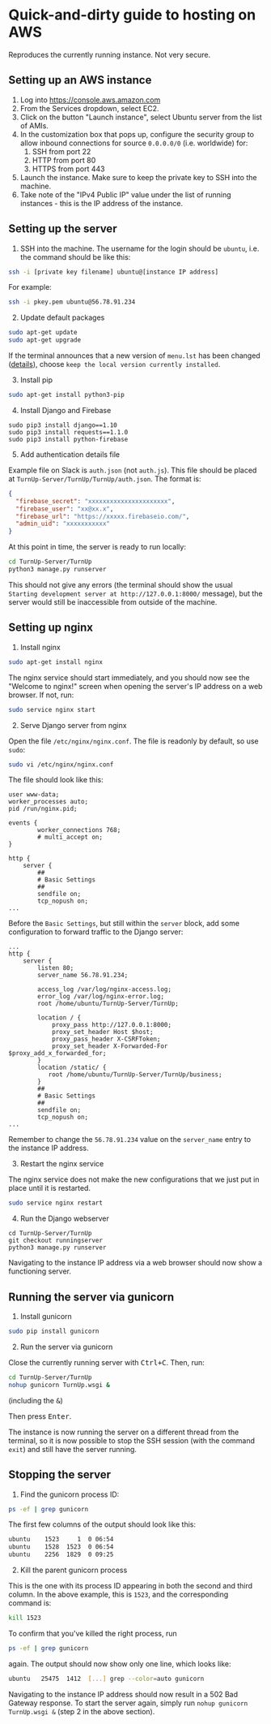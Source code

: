 # Quick-and-dirty guide to hosting on AWS
Reproduces the currently running instance. Not very secure.

## Setting up an AWS instance
1. Log into https://console.aws.amazon.com
2. From the Services dropdown, select EC2.
3. Click on the button "Launch instance", select Ubuntu server from the list of AMIs.
4. In the customization box that pops up, configure the security group to allow inbound connections for source `0.0.0.0/0` (i.e. worldwide) for:
   1. SSH from port 22
   2. HTTP from port 80
   3. HTTPS from port 443
5. Launch the instance. Make sure to keep the private key to SSH into the machine.
6. Take note of the "IPv4 Public IP" value under the list of running instances - this is the IP address of the instance.

## Setting up the server
1. SSH into the machine. The username for the login should be `ubuntu`, i.e. the command should be like this:

```bash
ssh -i [private key filename] ubuntu@[instance IP address]
```
For example:
```bash
ssh -i pkey.pem ubuntu@56.78.91.234
```

2. Update default packages

```bash
sudo apt-get update
sudo apt-get upgrade
```
If the terminal announces that a new version of `menu.lst` has been changed ([details](https://serverfault.com/questions/645566/a-new-version-of-boot-grub-menu-lst-is-available-when-upgrading-ubuntu-on-an)), choose `keep the local version currently installed`.

3. Install pip

```bash
sudo apt-get install python3-pip
```

4. Install Django and Firebase

```Shell
sudo pip3 install django==1.10
sudo pip3 install requests==1.1.0
sudo pip3 install python-firebase
```

5. Add authentication details file

Example file on Slack is `auth.json` (not `auth.js`). This file should be placed at `TurnUp-Server/TurnUp/TurnUp/auth.json`. The format is:
```json
{
  "firebase_secret": "xxxxxxxxxxxxxxxxxxxxxx",
  "firebase_user": "xx@xx.x",
  "firebase_url": "https://xxxxx.firebaseio.com/",
  "admin_uid": "xxxxxxxxxxx"
}
```
At this point in time, the server is ready to run locally:
```bash
cd TurnUp-Server/TurnUp
python3 manage.py runserver
```
This should not give any errors (the terminal should show the usual `Starting development server at http://127.0.0.1:8000/` message), but the server would still be inaccessible from outside of the machine.

## Setting up nginx
1. Install nginx

```bash
sudo apt-get install nginx
```
The nginx service should start immediately, and you should now see the "Welcome to nginx!" screen when opening the server's IP address on a web browser. If not, run:
```bash
sudo service nginx start
```

2. Serve Django server from nginx

Open the file `/etc/nginx/nginx.conf`. The file is readonly by default, so use `sudo`:
```bash
sudo vi /etc/nginx/nginx.conf
```
The file should look like this:
```nginx
user www-data;
worker_processes auto;
pid /run/nginx.pid;

events {
        worker_connections 768;
        # multi_accept on;
}

http {
    server {
        ##
        # Basic Settings
        ##
        sendfile on;
        tcp_nopush on;
...
```
Before the `Basic Settings`, but still within the `server` block, add some configuration to forward traffic to the Django server:
```nginx
...
http {
    server {
        listen 80;
        server_name 56.78.91.234;

        access_log /var/log/nginx-access.log;
        error_log /var/log/nginx-error.log;
        root /home/ubuntu/TurnUp-Server/TurnUp;

        location / {
            proxy_pass http://127.0.0.1:8000;
            proxy_set_header Host $host;
            proxy_pass_header X-CSRFToken;
            proxy_set_header X-Forwarded-For $proxy_add_x_forwarded_for;
        }
        location /static/ {
           root /home/ubuntu/TurnUp-Server/TurnUp/business;
        }
        ##
        # Basic Settings
        ##
        sendfile on;
        tcp_nopush on;
...
```
Remember to change the `56.78.91.234` value on the `server_name` entry to the instance IP address.

3. Restart the nginx service

The nginx service does not make the new configurations that we just put in place until it is restarted.
```bash
sudo service nginx restart
```

4. Run the Django webserver

```
cd TurnUp-Server/TurnUp
git checkout runningserver
python3 manage.py runserver
```
Navigating to the instance IP address via a web browser should now show a functioning server.

## Running the server via gunicorn
1. Install gunicorn

```bash
sudo pip install gunicorn
```
2. Run the server via gunicorn

Close the currently running server with <kbd>Ctrl+C</kbd>. Then, run:
```bash
cd TurnUp-Server/TurnUp
nohup gunicorn TurnUp.wsgi &
```
(including the <kbd>&</kbd>)

Then press <kbd>Enter</kbd>.

The instance is now running the server on a different thread from the terminal, so it is now possible to stop the SSH session (with the command `exit`) and still have the server running.

## Stopping the server

1. Find the gunicorn process ID:

```bash
ps -ef | grep gunicorn
```
The first few columns of the output should look like this:
```bash
ubuntu    1523     1  0 06:54
ubuntu    1528  1523  0 06:54
ubuntu    2256  1829  0 09:25
```

2. Kill the parent gunicorn process

This is the one with its process ID appearing in both the second and third column.
In the above example, this is `1523`, and the corresponding command is:
```bash
kill 1523
```
To confirm that you've killed the right process, run
```bash
ps -ef | grep gunicorn
```
again. The output should now show only one line, which looks like:
```bash
ubuntu   25475  1412  [...] grep --color=auto gunicorn
```
Navigating to the instance IP address should now result in a 502 Bad Gateway response. To start the server again, simply run `nohup gunicorn TurnUp.wsgi &` (step 2 in the above section).
